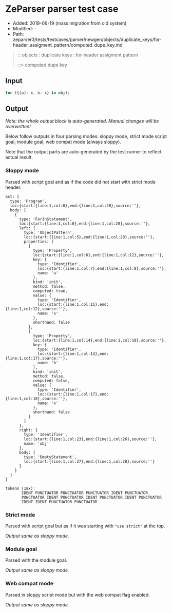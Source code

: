 # ZeParser parser test case

- Added: 2019-06-19 (mass migration from old system)
- Modified: -
- Path: zeparser3/tests/testcases/parser/newgen/objects/duplicate_keys/for-header_assigment_pattern/computed_dupe_key.md

> :: objects : duplicate keys : for-header assigment pattern
>
> ::> computed dupe key

## Input

`````js
for ({[a]: x, b: x} in obj);
`````

## Output

_Note: the whole output block is auto-generated. Manual changes will be overwritten!_

Below follow outputs in four parsing modes: sloppy mode, strict mode script goal, module goal, web compat mode (always sloppy).

Note that the output parts are auto-generated by the test runner to reflect actual result.

### Sloppy mode

Parsed with script goal and as if the code did not start with strict mode header.

`````
ast: {
  type: 'Program',
  loc:{start:{line:1,col:0},end:{line:1,col:28},source:''},
  body: [
    {
      type: 'ForInStatement',
      loc:{start:{line:1,col:0},end:{line:1,col:28},source:''},
      left: {
        type: 'ObjectPattern',
        loc:{start:{line:1,col:5},end:{line:1,col:20},source:''},
        properties: [
          {
            type: 'Property',
            loc:{start:{line:1,col:6},end:{line:1,col:12},source:''},
            key: {
              type: 'Identifier',
              loc:{start:{line:1,col:7},end:{line:1,col:8},source:''},
              name: 'a'
            },
            kind: 'init',
            method: false,
            computed: true,
            value: {
              type: 'Identifier',
              loc:{start:{line:1,col:11},end:{line:1,col:12},source:''},
              name: 'x'
            },
            shorthand: false
          },
          {
            type: 'Property',
            loc:{start:{line:1,col:14},end:{line:1,col:18},source:''},
            key: {
              type: 'Identifier',
              loc:{start:{line:1,col:14},end:{line:1,col:17},source:''},
              name: 'b'
            },
            kind: 'init',
            method: false,
            computed: false,
            value: {
              type: 'Identifier',
              loc:{start:{line:1,col:17},end:{line:1,col:18},source:''},
              name: 'x'
            },
            shorthand: false
          }
        ]
      },
      right: {
        type: 'Identifier',
        loc:{start:{line:1,col:23},end:{line:1,col:26},source:''},
        name: 'obj'
      },
      body: {
        type: 'EmptyStatement',
        loc:{start:{line:1,col:27},end:{line:1,col:28},source:''}
      }
    }
  ]
}

tokens (18x):
       IDENT PUNCTUATOR PUNCTUATOR PUNCTUATOR IDENT PUNCTUATOR
       PUNCTUATOR IDENT PUNCTUATOR IDENT PUNCTUATOR IDENT PUNCTUATOR
       IDENT IDENT PUNCTUATOR PUNCTUATOR
`````

### Strict mode

Parsed with script goal but as if it was starting with `"use strict"` at the top.

_Output same as sloppy mode._

### Module goal

Parsed with the module goal.

_Output same as sloppy mode._

### Web compat mode

Parsed in sloppy script mode but with the web compat flag enabled.

_Output same as sloppy mode._
